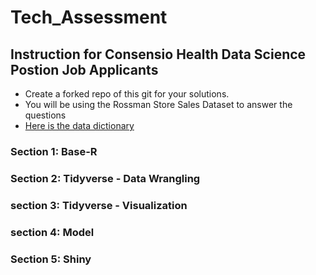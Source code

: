 # Tech_Assessment

## Instruction for Consensio Health Data Science Postion Job Applicants

- Create a forked repo of this git for your solutions.
- You will be using the Rossman Store Sales Dataset to answer the questions
- [Here is the data dictionary](https://www.kaggle.com/c/rossmann-store-sales/data)


### Section 1:  Base-R


### Section 2: Tidyverse - Data Wrangling


### section 3: Tidyverse - Visualization


### section 4:  Model


### Section 5:   Shiny
